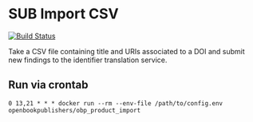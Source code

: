 # SUB Import CSV
[![Build Status](https://travis-ci.org/OpenBookPublishers/obp_product_import.svg?branch=master)](https://travis-ci.org/OpenBookPublishers/obp_product_import)


Take a CSV file containing title and URIs associated to a DOI and submit new findings to the identifier translation service.

## Run via crontab
```
0 13,21 * * * docker run --rm --env-file /path/to/config.env openbookpublishers/obp_product_import
```
